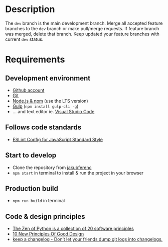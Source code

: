 # Description
The `dev` branch is the main development branch. Merge all accepted feature branches to the `dev` branch or make pull/merge requests. If feature branch was merged, delete that branch. Keep updated your feature branches with current `dev` status.

# Requirements
## Development environment
* [Github account](https://github.com/)
* [Git](https://git-scm.com/downloads)
* [Node.js & npm](https://nodejs.org/en/) (use the LTS version)
* [Gulp](http://gulpjs.com/) (`npm install gulp-cli -g`)
* ... and text editor ie. [Visual Studio Code](https://code.visualstudio.com/)

## Follows code standards
* [ESLint Config for JavaScript Standard Style](https://github.com/standard/eslint-config-standard)


## Start to develop
* Clone the repository from [jakubferenc](https://github.com/jakubferenc/ustr-parlamentni-mapy)
* `npm start` in terminal to install & run the project in your browser

## Production build
* `npm run build` in terminal

## Code & design principles
* [The Zen of Python is a collection of 20 software principles](https://en.wikipedia.org/wiki/Zen_of_Python)
* [10 New Principles Of Good Design](https://www.fastcodesign.com/90154519/10-new-principles-of-good-design)
* [keep a changelog - Don’t let your friends dump git logs into changelogs.](https://keepachangelog.com/en/1.0.0/)
